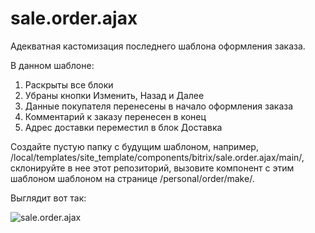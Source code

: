 # sale.order.ajax
Адекватная кастомизация последнего шаблона оформления заказа.

В данном шаблоне:
1. Раскрыты все блоки
2. Убраны кнопки Изменить, Назад и Далее
3. Данные покупателя перенесены в начало оформления заказа
4. Комментарий к заказу перенесен в конец
5. Адрес доставки переместил в блок Доставка

Создайте пустую папку с будущим шаблоном, например, /local/templates/site_template/components/bitrix/sale.order.ajax/main/, склонируйте в нее этот репозиторий, вызовите компонент с этим шаблоном шаблоном на странице /personal/order/make/.

Выглядит вот так:

![sale.order.ajax](../master/images/sale_order_ajax.png)

